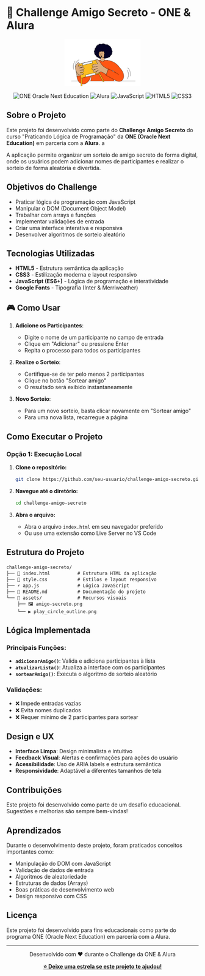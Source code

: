 # 🎁 Challenge Amigo Secreto - ONE & Alura

<div align="center">
  <img src="assets/amigo-secreto.png" alt="Amigo Secreto Logo" width="200">
  
  ![ONE Oracle Next Education](https://img.shields.io/badge/ONE-Oracle%20Next%20Education-orange?style=for-the-badge)
  ![Alura](https://img.shields.io/badge/Alura-Cursos%20Online-blue?style=for-the-badge)
  ![JavaScript](https://img.shields.io/badge/JavaScript-F7DF1E?style=for-the-badge&logo=javascript&logoColor=black)
  ![HTML5](https://img.shields.io/badge/HTML5-E34F26?style=for-the-badge&logo=html5&logoColor=white)
  ![CSS3](https://img.shields.io/badge/CSS3-1572B6?style=for-the-badge&logo=css3&logoColor=white)
</div>

## Sobre o Projeto

Este projeto foi desenvolvido como parte do **Challenge Amigo Secreto** do curso "Praticando Lógica de Programação" da **ONE (Oracle Next Education)** em parceria com a **Alura**. a

A aplicação permite organizar um sorteio de amigo secreto de forma digital, onde os usuários podem adicionar nomes de participantes e realizar o sorteio de forma aleatória e divertida.

## Objetivos do Challenge

- Praticar lógica de programação com JavaScript
- Manipular o DOM (Document Object Model)
- Trabalhar com arrays e funções
- Implementar validações de entrada
- Criar uma interface interativa e responsiva
- Desenvolver algoritmos de sorteio aleatório

## Tecnologias Utilizadas

- **HTML5** - Estrutura semântica da aplicação
- **CSS3** - Estilização moderna e layout responsivo
- **JavaScript (ES6+)** - Lógica de programação e interatividade
- **Google Fonts** - Tipografia (Inter & Merriweather)

## 🎮 Como Usar

1. **Adicione os Participantes**:
   - Digite o nome de um participante no campo de entrada
   - Clique em "Adicionar" ou pressione Enter
   - Repita o processo para todos os participantes

2. **Realize o Sorteio**:
   - Certifique-se de ter pelo menos 2 participantes
   - Clique no botão "Sortear amigo"
   - O resultado será exibido instantaneamente

3. **Novo Sorteio**:
   - Para um novo sorteio, basta clicar novamente em "Sortear amigo"
   - Para uma nova lista, recarregue a página

## Como Executar o Projeto

### Opção 1: Execução Local
1. **Clone o repositório:**
   ```bash
   git clone https://github.com/seu-usuario/challenge-amigo-secreto.git
   ```

2. **Navegue até o diretório:**
   ```bash
   cd challenge-amigo-secreto
   ```

3. **Abra o arquivo:**
   - Abra o arquivo `index.html` em seu navegador preferido
   - Ou use uma extensão como Live Server no VS Code

## Estrutura do Projeto

```
challenge-amigo-secreto/
├── 📄 index.html          # Estrutura HTML da aplicação
├── 🎨 style.css           # Estilos e layout responsivo
├── ⚡ app.js              # Lógica JavaScript
├── 📖 README.md           # Documentação do projeto
└── 📁 assets/             # Recursos visuais
    ├── 🖼️ amigo-secreto.png
    └── ▶️ play_circle_outline.png
```

## Lógica Implementada

### Principais Funções:

- **`adicionarAmigo()`**: Valida e adiciona participantes à lista
- **`atualizarLista()`**: Atualiza a interface com os participantes
- **`sortearAmigo()`**: Executa o algoritmo de sorteio aleatório

### Validações:
- ❌ Impede entradas vazias
- ❌ Evita nomes duplicados
- ❌ Requer mínimo de 2 participantes para sortear

## Design e UX

- **Interface Limpa**: Design minimalista e intuitivo
- **Feedback Visual**: Alertas e confirmações para ações do usuário
- **Acessibilidade**: Uso de ARIA labels e estrutura semântica
- **Responsividade**: Adaptável a diferentes tamanhos de tela

## Contribuições

Este projeto foi desenvolvido como parte de um desafio educacional. Sugestões e melhorias são sempre bem-vindas!

## Aprendizados

Durante o desenvolvimento deste projeto, foram praticados conceitos importantes como:

- Manipulação do DOM com JavaScript
- Validação de dados de entrada
- Algoritmos de aleatoriedade
- Estruturas de dados (Arrays)
- Boas práticas de desenvolvimento web
- Design responsivo com CSS

## Licença

Este projeto foi desenvolvido para fins educacionais como parte do programa ONE (Oracle Next Education) em parceria com a Alura.

---

<div align="center">
  Desenvolvido com ❤️ durante o Challenge da ONE & Alura
  
  **[⭐ Deixe uma estrela se este projeto te ajudou!](https://github.com/seu-usuario/challenge-amigo-secreto)**
</div>
